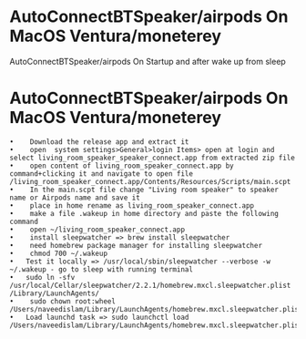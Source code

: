 # AutoConnectBTSpeaker/airpods On MacOS Ventura/moneterey
AutoConnectBTSpeaker/airpods On Startup and after wake up from sleep
 
# AutoConnectBTSpeaker/airpods On MacOS Ventura/moneterey
 
	•	 Download the release app and extract it
	•	 open  system settings>General>login Items> open at login and select living_room_speaker_speaker_connect.app from extracted zip file
	•	 open content of living_room_speaker_connect.app by command+clicking it and navigate to open file /living_room_speaker_connect.app/Contents/Resources/Scripts/main.scpt
	•	 In the main.scpt file change "Living room speaker" to speaker name or Airpods name and save it
	•	 place in home rename as living_room_speaker_connect.app
	•	 make a file .wakeup in home directory and paste the following command
	•	 open ~/living_room_speaker_connect.app 
	•	 install sleepwatcher => brew install sleepwatcher
	•	 need homebrew package manager for installing sleepwatcher
	•	 chmod 700 ~/.wakeup
	•	Test it locally => /usr/local/sbin/sleepwatcher --verbose -w ~/.wakeup - go to sleep with running terminal
	•	sudo ln -sfv /usr/local/Cellar/sleepwatcher/2.2.1/homebrew.mxcl.sleepwatcher.plist /Library/LaunchAgents/
	•	 sudo chown root:wheel /Users/naveedislam/Library/LaunchAgents/homebrew.mxcl.sleepwatcher.plist
	•	Load launchd task => sudo launchctl load /Users/naveedislam/Library/LaunchAgents/homebrew.mxcl.sleepwatcher.plist
